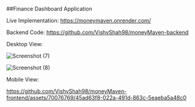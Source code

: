 ##Finance Dashboard Application

Live Implementation: https://moneymaven.onrender.com/

Backend Code: https://github.com/VishvShah98/moneyMaven-backend

Desktop View:

![Screenshot (7)](https://github.com/VishvShah98/moneyMaven-frontend/assets/70076769/85c02e36-26b5-4a62-882f-d45d298ab056)

![Screenshot (8)](https://github.com/VishvShah98/moneyMaven-frontend/assets/70076769/bd0979f1-b88c-4242-9930-1067b8e6b9a0)

Mobile View:

https://github.com/VishvShah98/moneyMaven-frontend/assets/70076769/45ad63f8-022a-491d-863c-5eaeba5a48c0












